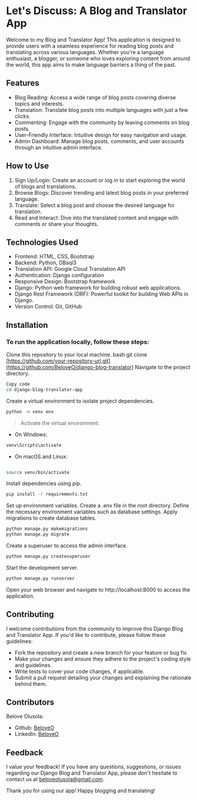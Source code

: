 # Let's Discuss: A Blog and Translator App

Welcome to my Blog and Translator App! This application is designed to provide users with a seamless experience for reading blog posts and translating across various languages. Whether you're a language enthusiast, a blogger, or someone who loves exploring content from around the world, this app aims to make language barriers a thing of the past.

## Features

- Blog Reading: Access a wide range of blog posts covering diverse topics and interests.
- Translation: Translate blog posts into multiple languages with just a few clicks.
- Commenting: Engage with the community by leaving comments on blog posts.
- User-Friendly Interface: Intuitive design for easy navigation and usage.
- Admin Dashboard: Manage blog posts, comments, and user accounts through an intuitive admin interface.

## How to Use

1. Sign Up/Login: Create an account or log in to start exploring the world of blogs and translations.
2. Browse Blogs: Discover trending and latest blog posts in your preferred language.
3. Translate: Select a blog post and choose the desired language for translation.
4. Read and Interact: Dive into the translated content and engage with comments or share your thoughts.

## Technologies Used

- Frontend: HTML, CSS, Bootstrap
- Backend: Python, DBsql3
- Translation API: Google Cloud Translation API
- Authentication: Django configuration
- Responsive Design: Bootstrap framework
- Django: Python web framework for building robust web applications.
- Django Rest Framework (DRF): Powerful toolkit for building Web APIs in Django.
- Version Control: Git, GitHub


## Installation

### To run the application locally, follow these steps:

Clone this repository to your local machine.
bash
git clone [https://github.com/your-repository-url.git](https://github.com/BeloveO/django-blog-translator)
Navigate to the project directory.
```bash
Copy code
cd django-blog-translator-app
```
Create a virtual environment to isolate project dependencies.
```bash
python -m venv env
```
> Activate the virtual environment.
-  On Windows:
```bash
venv\Scripts\activate
```
-  On macOS and Linux:
```bash

source venv/bin/activate
```
Install dependencies using pip.
```bash
pip install -r requirements.txt
```
Set up environment variables.
Create a .env file in the root directory.
Define the necessary environment variables such as database settings.
Apply migrations to create database tables.
```bash
python manage.py makemigrations
python manage.py migrate
```
Create a superuser to access the admin interface.
```bash
python manage.py createsuperuser
```
Start the development server.
```bash
python manage.py runserver
```
Open your web browser and navigate to http://localhost:8000 to access the application.
## Contributing

I welcome contributions from the community to improve this Django Blog and Translator App. If you'd like to contribute, please follow these guidelines:

- Fork the repository and create a new branch for your feature or bug fix.
- Make your changes and ensure they adhere to the project's coding style and guidelines.
- Write tests to cover your code changes, if applicable.
- Submit a pull request detailing your changes and explaining the rationale behind them.

## Contributors

Belove Olusola:
-  Github: [BeloveO](https://github.com/BeloveO)
-  LinkedIn: [BeloveO](www.linkedin.com/in/belove-olusola)

## Feedback

I value your feedback! If you have any questions, suggestions, or issues regarding our Django Blog and Translator App, please don't hesitate to contact us at beloveolusola@gmail.com.

Thank you for using our app! Happy blogging and translating!



